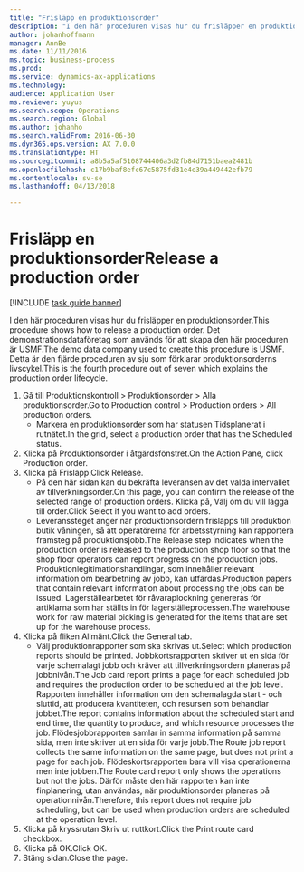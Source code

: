 ```yaml
---
title: "Frisläpp en produktionsorder"
description: "I den här proceduren visas hur du frisläpper en produktionsorder."
author: johanhoffmann
manager: AnnBe
ms.date: 11/11/2016
ms.topic: business-process
ms.prod: 
ms.service: dynamics-ax-applications
ms.technology: 
audience: Application User
ms.reviewer: yuyus
ms.search.scope: Operations
ms.search.region: Global
ms.author: johanho
ms.search.validFrom: 2016-06-30
ms.dyn365.ops.version: AX 7.0.0
ms.translationtype: HT
ms.sourcegitcommit: a8b5a5af5108744406a3d2fb84d7151baea2481b
ms.openlocfilehash: c17b9baf8efc67c5875fd31e4e39a449442efb79
ms.contentlocale: sv-se
ms.lasthandoff: 04/13/2018

---
```

# <a name="release-a-production-order"></a><span data-ttu-id="cbec7-103">Frisläpp en produktionsorder</span><span class="sxs-lookup"><span data-stu-id="cbec7-103">Release a production order</span></span>

[!INCLUDE [task guide banner](../../includes/task-guide-banner.md)]

<span data-ttu-id="cbec7-104">I den här proceduren visas hur du frisläpper en produktionsorder.</span><span class="sxs-lookup"><span data-stu-id="cbec7-104">This procedure shows how to release a production order.</span></span> <span data-ttu-id="cbec7-105">Det demonstrationsdataföretag som används för att skapa den här proceduren är USMF.</span><span class="sxs-lookup"><span data-stu-id="cbec7-105">The demo data company used to create this procedure is USMF.</span></span> <span data-ttu-id="cbec7-106">Detta är den fjärde proceduren av sju som förklarar produktionsorderns livscykel.</span><span class="sxs-lookup"><span data-stu-id="cbec7-106">This is the fourth procedure out of seven which explains the production order lifecycle.</span></span>

1. <span data-ttu-id="cbec7-107">Gå till Produktionskontroll > Produktionsorder > Alla produktionsorder.</span><span class="sxs-lookup"><span data-stu-id="cbec7-107">Go to Production control > Production orders > All production orders.</span></span>
    * <span data-ttu-id="cbec7-108">Markera en produktionsorder som har statusen Tidsplanerat i rutnätet.</span><span class="sxs-lookup"><span data-stu-id="cbec7-108">In the grid, select a production order that has the Scheduled status.</span></span>  
2. <span data-ttu-id="cbec7-109">Klicka på Produktionsorder i åtgärdsfönstret.</span><span class="sxs-lookup"><span data-stu-id="cbec7-109">On the Action Pane, click Production order.</span></span>
3. <span data-ttu-id="cbec7-110">Klicka på Frisläpp.</span><span class="sxs-lookup"><span data-stu-id="cbec7-110">Click Release.</span></span>
    * <span data-ttu-id="cbec7-111">På den här sidan kan du bekräfta leveransen av det valda intervallet av tillverkningsorder.</span><span class="sxs-lookup"><span data-stu-id="cbec7-111">On this page, you can confirm the release of the selected range of production orders.</span></span> <span data-ttu-id="cbec7-112">Klicka på, Välj om du vill lägga till order.</span><span class="sxs-lookup"><span data-stu-id="cbec7-112">Click Select if you want to add orders.</span></span>  
    * <span data-ttu-id="cbec7-113">Leveranssteget anger när produktionsordern frisläpps till produktion butik våningen, så att operatörerna för arbetsstyrning kan rapportera framsteg på produktionsjobb.</span><span class="sxs-lookup"><span data-stu-id="cbec7-113">The Release step indicates when the production order is released to the production shop floor so that the shop floor operators can report progress on the production jobs.</span></span> <span data-ttu-id="cbec7-114">Produktionlegitimationshandlingar, som innehåller relevant information om bearbetning av jobb, kan utfärdas.</span><span class="sxs-lookup"><span data-stu-id="cbec7-114">Production papers that contain relevant information about processing the jobs can be issued.</span></span> <span data-ttu-id="cbec7-115">Lagerställearbetet för råvaraplockning genereras för artiklarna som har ställts in för lagerställeprocessen.</span><span class="sxs-lookup"><span data-stu-id="cbec7-115">The warehouse work for raw material picking is generated for the items that are set up for the warehouse process.</span></span>  
4. <span data-ttu-id="cbec7-116">Klicka på fliken Allmänt.</span><span class="sxs-lookup"><span data-stu-id="cbec7-116">Click the General tab.</span></span>
    * <span data-ttu-id="cbec7-117">Välj produktionrapporter som ska skrivas ut.</span><span class="sxs-lookup"><span data-stu-id="cbec7-117">Select which production reports should be printed.</span></span> <span data-ttu-id="cbec7-118">Jobbkortsrapporten skriver ut en sida för varje schemalagt jobb och kräver att tillverkningsordern planeras på jobbnivån.</span><span class="sxs-lookup"><span data-stu-id="cbec7-118">The Job card report prints a page for each scheduled job and requires the production order to be scheduled at the job level.</span></span> <span data-ttu-id="cbec7-119">Rapporten innehåller information om den schemalagda start - och sluttid, att producera kvantiteten, och resursen som behandlar jobbet.</span><span class="sxs-lookup"><span data-stu-id="cbec7-119">The report contains information about the scheduled start and end time, the quantity to produce, and which resource processes the job.</span></span> <span data-ttu-id="cbec7-120">Flödesjobbrapporten samlar in samma information på samma sida, men inte skriver ut en sida för varje jobb.</span><span class="sxs-lookup"><span data-stu-id="cbec7-120">The Route job report collects the same information on the same page, but does not print a page for each job.</span></span> <span data-ttu-id="cbec7-121">Flödeskortsrapporten bara vill visa operationerna men inte jobben.</span><span class="sxs-lookup"><span data-stu-id="cbec7-121">The Route card report only shows the operations but not the jobs.</span></span> <span data-ttu-id="cbec7-122">Därför måste den här rapporten kan inte finplanering, utan användas, när produktionsorder planeras på operationnivån.</span><span class="sxs-lookup"><span data-stu-id="cbec7-122">Therefore, this report does not require job scheduling, but can be used when production orders are scheduled at the operation level.</span></span>  
5. <span data-ttu-id="cbec7-123">Klicka på kryssrutan Skriv ut ruttkort.</span><span class="sxs-lookup"><span data-stu-id="cbec7-123">Click the Print route card checkbox.</span></span>
6. <span data-ttu-id="cbec7-124">Klicka på OK.</span><span class="sxs-lookup"><span data-stu-id="cbec7-124">Click OK.</span></span>
7. <span data-ttu-id="cbec7-125">Stäng sidan.</span><span class="sxs-lookup"><span data-stu-id="cbec7-125">Close the page.</span></span>

